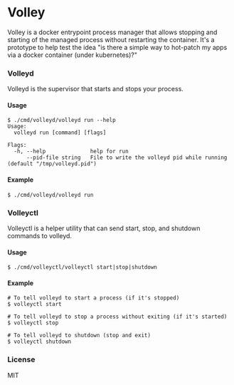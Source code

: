 Volley
======

Volley is a docker entrypoint process manager that allows stopping and starting of the managed process without restarting the container. It's a prototype to help test the idea "is there a simple way to hot-patch my apps via a docker container (under kubernetes)?"

### Volleyd

Volleyd is the supervisor that starts and stops your process.

#### Usage

```
$ ./cmd/volleyd/volleyd run --help
Usage:
  volleyd run [command] [flags]

Flags:
  -h, --help              help for run
      --pid-file string   File to write the volleyd pid while running (default "/tmp/volleyd.pid")
```

#### Example

```
$ ./cmd/volleyd/volleyd run
```

### Volleyctl

Volleyctl is a helper utility that can send start, stop, and shutdown commands to volleyd.

#### Usage

```
$ ./cmd/volleyctl/volleyctl start|stop|shutdown
```

#### Example

```
# To tell volleyd to start a process (if it's stopped)
$ volleyctl start

# To tell volleyd to stop a process without exiting (if it's started)
$ volleyctl stop

# To tell volleyd to shutdown (stop and exit)
$ volleyctl shutdown
```

### License

MIT
